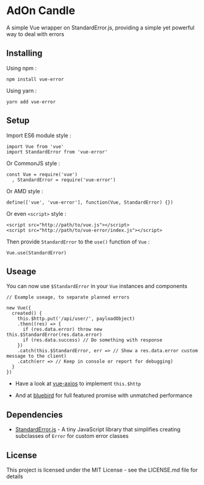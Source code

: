 # AdOn Candle

A simple Vue wrapper on StandardError.js, providing a simple yet powerful way to deal with errors

## Installing

Using npm :

```
npm install vue-error
```

Using yarn :

```
yarn add vue-error
```

## Setup

Import ES6 module style :

```
import Vue from 'vue'
import StandardError from 'vue-error'
```

Or CommonJS style :

```
const Vue = require('vue')
  , StandardError = require('vue-error')
```

Or AMD style :

```
define(['vue', 'vue-error'], function(Vue, StandardError) {})
```

Or even `<script>` style :

```
<script src="http://path/to/vue.js"></script>
<script src="http://path/to/vue-error/index.js"></script>
```

Then provide `StandardError` to the `use()` function of `Vue` :

```
Vue.use(StandardError)
```

## Useage

You can now use `$StandardError` in your `Vue` instances and components

```
// Example useage, to separate planned errors

new Vue({
  created() {
    this.$http.put('/api/user/', payloadObject)
    .then((res) => {
      if (res.data.error) throw new this.$StandardError(res.data.error)
      if (res.data.success) // Do something with response
    })
    .catch(this.$StandardError, err => // Show a res.data.error custom message to the client)
    .catch(err => // Keep in console or report for debugging) 
  }
})
```

* Have a look at [vue-axios](https://github.com/imcvampire/vue-axios) to implement `this.$http`

* And at [bluebird](https://github.com/petkaantonov/bluebird) for full featured promise with unmatched performance

## Dependencies

* [StandardError.js](https://github.com/moll/js-standard-error) - A tiny JavaScript library that simplifies creating subclasses of `Error` for custom error classes

## License

This project is licensed under the MIT License - see the LICENSE.md file for details

